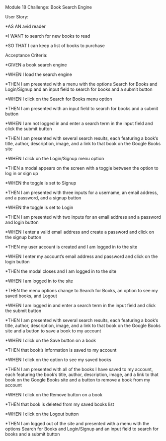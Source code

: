 Module 18 Challenge: Book Search Engine

User Story:

*AS AN avid reader

*I WANT to search for new books to read

*SO THAT I can keep a list of books to purchase



Acceptance Criteria:

*GIVEN a book search engine

*WHEN I load the search engine

*THEN I am presented with a menu with the options Search for Books and Login/Signup and an input field to search for books and a submit button

*WHEN I click on the Search for Books menu option

*THEN I am presented with an input field to search for books and a submit button

*WHEN I am not logged in and enter a search term in the input field and click the submit button

*THEN I am presented with several search results, each featuring a book’s title, author, description, image, and a link to that book on the Google Books site

*WHEN I click on the Login/Signup menu option

*THEN a modal appears on the screen with a toggle between the option to log in or sign up

*WHEN the toggle is set to Signup

*THEN I am presented with three inputs for a username, an email address, and a password, and a signup button

*WHEN the toggle is set to Login

*THEN I am presented with two inputs for an email address and a password and login button

*WHEN I enter a valid email address and create a password and click on the signup button

*THEN my user account is created and I am logged in to the site

*WHEN I enter my account’s email address and password and click on the login button

*THEN the modal closes and I am logged in to the site

*WHEN I am logged in to the site

*THEN the menu options change to Search for Books, an option to see my saved books, and Logout

*WHEN I am logged in and enter a search term in the input field and click the submit button

*THEN I am presented with several search results, each featuring a book’s title, author, description, image, and a link to that book on the Google Books site and a button to save a book to my account

*WHEN I click on the Save button on a book

*THEN that book’s information is saved to my account

*WHEN I click on the option to see my saved books

*THEN I am presented with all of the books I have saved to my account, each featuring the book’s title, author, description, image, and a link to that book on the Google Books site and a button to remove a book from my account

*WHEN I click on the Remove button on a book

*THEN that book is deleted from my saved books list

*WHEN I click on the Logout button

*THEN I am logged out of the site and presented with a menu with the options Search for Books and Login/Signup and an input field to search for books and a submit button


